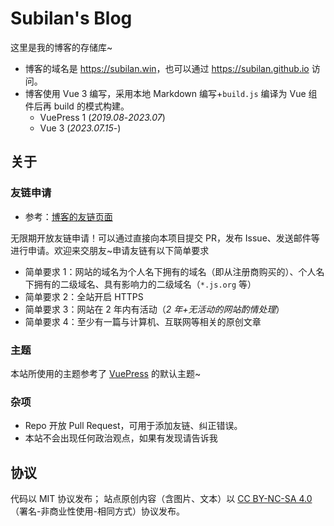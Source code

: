 # Subilan's Blog

这里是我的博客的存储库~

- 博客的域名是 <https://subilan.win>，也可以通过 <https://subilan.github.io> 访问。
- 博客使用 Vue 3 编写，采用本地 Markdown 编写+`build.js` 编译为 Vue 组件后再 build 的模式构建。
  - VuePress 1 (*2019.08*-*2023.07*)
  - Vue 3 (*2023.07.15*-)

## 关于

### 友链申请

- 参考：[博客的友链页面](https://subilan.win/Friends.html)

无限期开放友链申请！可以通过直接向本项目提交 PR，发布 Issue、发送邮件等进行申请。欢迎来交朋友~申请友链有以下简单要求

- 简单要求 1：网站的域名为个人名下拥有的域名（即从注册商购买的）、个人名下拥有的二级域名、具有影响力的二级域名（`*.js.org` 等）
- 简单要求 2：全站开启 HTTPS
- 简单要求 3：网站在 2 年内有活动（*2 年+无活动的网站酌情处理*）
- 简单要求 4：至少有一篇与计算机、互联网等相关的原创文章

### 主题

本站所使用的主题参考了 [VuePress](https://vuepress.vuejs.org/) 的默认主题~

### 杂项

- Repo 开放 Pull Request，可用于添加友链、纠正错误。
- 本站不会出现任何政治观点，如果有发现请告诉我

## 协议

代码以 MIT 协议发布； 站点原创内容（含图片、文本）以 [CC BY-NC-SA 4.0](https://creativecommons.org/licenses/by-nc-sa/4.0/deed.zh)（署名-非商业性使用-相同方式）协议发布。
